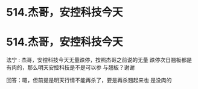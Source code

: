 # 514.杰哥，安控科技今天

# 514.杰哥，安控科技今天

法宁 : 杰哥，安控科技今天无量跌停，按照杰哥之前说的无量 跌停次日翘板都是有肉的，那么明天安控科技是不是可以参 与翘板？谢谢

回答：嗯，但前提是明天行情不能再杀了，要是再杀翘起来也 是没肉的